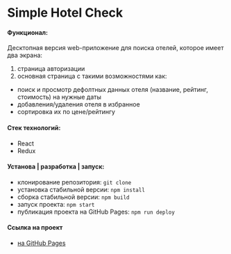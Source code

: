 # Simple Hotel Check

#### Функционал:
Десктопная версия web-приложение для поиска отелей, которое имеет два экрана:
1. cтраница авторизации 
2. основная cтраница с такими возможностями как:
- поиск и просмотр дефолтных данных отеля (название, рейтинг, стоимость) на нужные даты
- добавления/удаления отеля в избранное 
- сортировка их по цене/рейтингу 

#### Стек технологий:
* React
* Redux

#### Установа | разработка | запуск:
* клонирование репозитория: `git clone`
* установка стабильной версии: `npm install`
* сборка стабильной версии: `npm build`
* запуск проекта: `npm start`
* публикация проекта на GitHub Pages: `npm run deploy`

#### Ссылка на проект
* [на GitHub Pages](https://mashamoreva.github.io/simple-hotel-check/)
